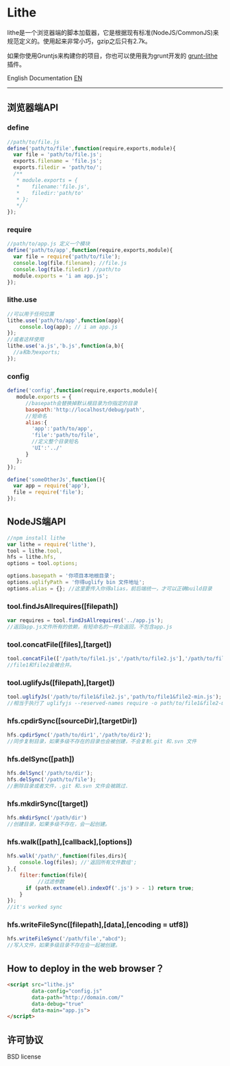 # Lithe

lithe是一个浏览器端的脚本加载器，它是根据现有标准(NodeJS/CommonJS)来规范定义的。使用起来非常小巧，gzip之后只有2.7k。

如果你使用Gruntjs来构建你的项目，你也可以使用我为grunt开发的 [grunt-lithe][1] 插件。

  [1]: http://www.github.com/xiaojue/grunt-lithe

English Documentation [EN][1]

  [1]: https://github.com/xiaojue/lithe/blob/master/README.md

---

## 浏览器端API

### define

```js
//path/to/file.js
define('path/to/file',function(require,exports,module){
  var file = 'path/to/file.js';
  exports.filename = 'file.js';
  exports.filedir = 'path/to/';
  /**
   * module.exports = {
   *    filename:'file.js',
   *    filedir:'path/to'
   * };
   */
});

```

### require

```js
//path/to/app.js 定义一个模块
define('path/to/app',function(require,exports,module){
  var file = require('path/to/file');
  console.log(file.filename); //file.js
  console.log(file.filedir) //path/to
  module.exports = 'i am app.js';
});
```
### lithe.use

```js
//可以用于任何位置
lithe.use('path/to/app',function(app){
    console.log(app); // i am app.js
});
//或者这样使用
lithe.use('a.js','b.js',function(a,b){
  //a和b为exports;
});
```

### config

```js
define('config',function(require,exports,module){
   module.exports = {
      //basepath会替换掉默认根目录为你指定的目录
      basepath:'http://localhost/debug/path', 
      //短命名
      alias:{
        'app':'path/to/app',
        'file':'path/to/file',
        //定义整个目录短名
        'UI':'../'
      }
   };
});

define('someOtherJs',function(){
  var app = require('app'),
  file = require('file');
});
```

## NodeJS端API

```js
//npm install lithe
var lithe = require('lithe'),
tool = lithe.tool,
hfs = lithe.hfs,
options = tool.options;

options.basepath = '你项目本地根目录';
options.uglifyPath = '你得uglify bin 文件地址';
options.alias = {}; //这里要传入你得alias，前后端统一，才可以正确build目录

```

### tool.findJsAllrequires([filepath]) 

```js
var requires = tool.findJsAllrequires('../app.js');
//返回app.js文件所有的依赖，有短命名的一样会返回，不包含app.js
```
### tool.concatFile([files],[target])

```js
tool.concatFile(['/path/to/file1.js','/path/to/file2.js'],'/path/to/file1&file2.js');
//file1和file2会被合并。
```

### tool.uglifyJs([filepath],[target])

```js
tool.uglifyJs('/path/to/file1&file2.js','path/to/file1&file2-min.js');
//相当于执行了 uglifyjs --reserved-names require -o path/to/file1&file2-min.js /path/to/file1&file2.js 命令 压缩文件，设置require为关键字
```

### hfs.cpdirSync([sourceDir],[targetDir])

```js
hfs.cpdirSync('/path/to/dir1','/path/to/dir2');
//同步复制目录，如果多级不存在的目录也会被创建，不会复制.git 和.svn 文件
```

### hfs.delSync([path])

```js
hfs.delSync('/path/to/dir');
hfs.delSync('/path/to/file');
//删除目录或者文件，.git 和.svn 文件会被跳过.
```

### hfs.mkdirSync([target])

```js
hfs.mkdirSync('/path/dir')
//创建目录，如果多级不存在，会一起创建。
```

### hfs.walk([path],[callback],[options])

```js
hfs.walk('/path/',function(files,dirs){
    console.log(files); //'返回所有文件数组';    
},{
    filter:function(file){
    	  //过滤参数
	  if (path.extname(el).indexOf('.js') > - 1) return true;
    }
});
//it's worked sync
```

### hfs.writeFileSync([filepath],[data],[encoding = utf8])

```js
hfs.writeFileSync('/path/file',"abcd");
//写入文件，如果多级目录不存在会一起被创建。
```

## How to deploy in the web browser？

```html
<script src="lithe.js"
        data-config="config.js"
        data-path="http://domain.com/"
        data-debug="true"
        data-main="app.js">
</script>
```
## 许可协议

BSD license
